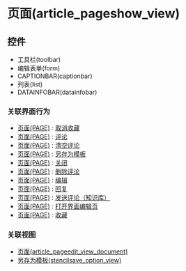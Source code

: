 # 页面(article_pageshow_view)  <!-- {docsify-ignore-all} -->




<el-skeleton style="width:60%">
	<template #template>
		<div style="padding-bottom: 5px;">
			<div style="height:40px;display: flex;align-items: center;justify-content: space-between;">
				<el-tooltip content="页面标题">
					<el-skeleton-item variant="text" style="height:40px;"></el-skeleton-item>
				</el-tooltip>
				<el-skeleton style="width:250px;">
					<template #template>
						<el-tooltip content="工具栏">
							<div style="display: flex;align-items: center;justify-content:end">
								<el-skeleton-item variant="text" style="margin-left: 10px;height:40px;width:80px"></el-skeleton-item>
								<el-skeleton-item variant="text" style="margin-left: 10px;height:40px;width:80px"></el-skeleton-item>
								<el-skeleton-item variant="text" style="margin-left: 10px;height:40px;width:80px"></el-skeleton-item>
							</div>
						</el-tooltip>
					</template>
				</el-skeleton>
			</div>
		</div>
		<el-tooltip content="编辑表单">
			<el-skeleton-item variant="p" style="height:300px"></el-skeleton-item>
		</el-tooltip>
	</template>
</el-skeleton>


## 控件
  * 工具栏(toolbar)
  * 编辑表单(form)
  * CAPTIONBAR(captionbar)
  * 列表(list)
  * DATAINFOBAR(datainfobar)


### 关联界面行为
  * [页面(PAGE)](module/Wiki/Article_page) : [取消收藏](module/Wiki/Article_page#界面行为)
  * [页面(PAGE)](module/Wiki/Article_page) : [评论](module/Wiki/Article_page#界面行为)
  * [页面(PAGE)](module/Wiki/Article_page) : [清空评论](module/Wiki/Article_page#界面行为)
  * [页面(PAGE)](module/Wiki/Article_page) : [另存为模板](module/Wiki/Article_page#界面行为)
  * [页面(PAGE)](module/Wiki/Article_page) : [关闭](module/Wiki/Article_page#界面行为)
  * [页面(PAGE)](module/Wiki/Article_page) : [删除评论](module/Wiki/Article_page#界面行为)
  * [页面(PAGE)](module/Wiki/Article_page) : [编辑](module/Wiki/Article_page#界面行为)
  * [页面(PAGE)](module/Wiki/Article_page) : [回复](module/Wiki/Article_page#界面行为)
  * [页面(PAGE)](module/Wiki/Article_page) : [发送评论（知识库）](module/Wiki/Article_page#界面行为)
  * [页面(PAGE)](module/Wiki/Article_page) : [打开界面编辑页](module/Wiki/Article_page#界面行为)
  * [页面(PAGE)](module/Wiki/Article_page) : [收藏](module/Wiki/Article_page#界面行为)

### 关联视图
  * [页面(article_pageedit_view_document)](app/view/article_pageedit_view_document)
  * [另存为模板(stencilsave_option_view)](app/view/stencilsave_option_view)

<script>
 const { createApp } = Vue
  createApp({
    data() {
      return {
        message: '!'
      }
    }
  }).use(ElementPlus).mount('#app')
</script>